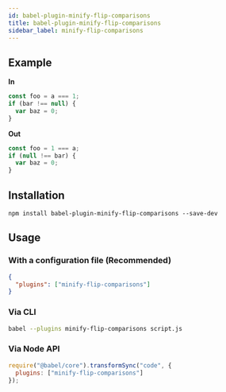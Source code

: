 ```yaml
---
id: babel-plugin-minify-flip-comparisons
title: babel-plugin-minify-flip-comparisons
sidebar_label: minify-flip-comparisons
---
```


## Example

**In**

```js title="JavaScript"
const foo = a === 1;
if (bar !== null) {
  var baz = 0;
}
```

**Out**

```js title="JavaScript"
const foo = 1 === a;
if (null !== bar) {
  var baz = 0;
}
```

## Installation

```shell npm2yarn
npm install babel-plugin-minify-flip-comparisons --save-dev
```

## Usage

### With a configuration file (Recommended)

```json title="babel.config.json"
{
  "plugins": ["minify-flip-comparisons"]
}
```

### Via CLI

```sh title="Shell"
babel --plugins minify-flip-comparisons script.js
```

### Via Node API

```js title="JavaScript"
require("@babel/core").transformSync("code", {
  plugins: ["minify-flip-comparisons"]
});
```

